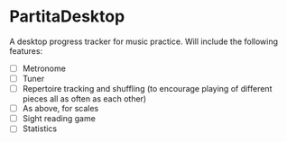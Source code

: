 # PartitaDesktop
A desktop progress tracker for music practice. Will include the following features:
- [ ] Metronome
- [ ] Tuner
- [ ] Repertoire tracking and shuffling (to encourage playing of different pieces all as often as each other)
- [ ] As above, for scales
- [ ] Sight reading game
- [ ] Statistics
